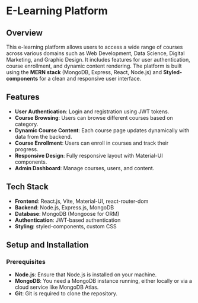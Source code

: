 # E-Learning Platform

## Overview
This e-learning platform allows users to access a wide range of courses across various domains such as Web Development, Data Science, Digital Marketing, and Graphic Design. It includes features for user authentication, course enrollment, and dynamic content rendering. The platform is built using the **MERN stack** (MongoDB, Express, React, Node.js) and **Styled-components** for a clean and responsive user interface.

## Features
- **User Authentication**: Login and registration using JWT tokens.
- **Course Browsing**: Users can browse different courses based on category.
- **Dynamic Course Content**: Each course page updates dynamically with data from the backend.
- **Course Enrollment**: Users can enroll in courses and track their progress.
- **Responsive Design**: Fully responsive layout with Material-UI components.
- **Admin Dashboard**: Manage courses, users, and content.

## Tech Stack
- **Frontend**: React.js, Vite, Material-UI, react-router-dom
- **Backend**: Node.js, Express.js, MongoDB
- **Database**: MongoDB (Mongoose for ORM)
- **Authentication**: JWT-based authentication
- **Styling**: styled-components, custom CSS

## Setup and Installation

### Prerequisites
- **Node.js**: Ensure that Node.js is installed on your machine.
- **MongoDB**: You need a MongoDB instance running, either locally or via a cloud service like MongoDB Atlas.
- **Git**: Git is required to clone the repository.

